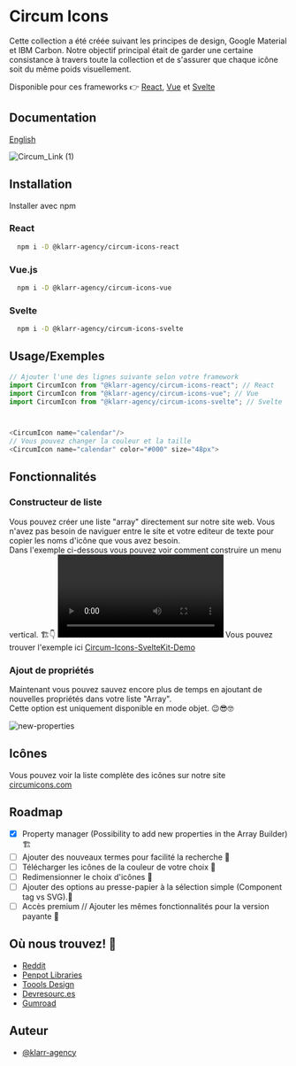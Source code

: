 # Circum Icons

Cette collection a été créée suivant les principes de design, Google Material et IBM Carbon. Notre objectif principal était de garder une certaine consistance à travers toute la collection et de s'assurer que chaque icône soit du même poids visuellement.

Disponible pour ces frameworks 👉 [React](https://github.com/Klarr-Agency/circum-icons-react), [Vue](https://github.com/Klarr-Agency/circum-icons-vue) et [Svelte](https://github.com/Klarr-Agency/circum-icons-svelte)

## Documentation
[English](https://github.com/Klarr-Agency/Circum-Icons/blob/main/README.md)

![Circum_Link (1)](https://user-images.githubusercontent.com/87146097/178076202-fbf32509-ec2e-4682-9a1a-ba7eb2da5c58.png)


## Installation

Installer avec npm

### React
```bash
  npm i -D @klarr-agency/circum-icons-react
```
### Vue.js
```bash
  npm i -D @klarr-agency/circum-icons-vue
```
### Svelte
```bash
  npm i -D @klarr-agency/circum-icons-svelte
```

## Usage/Exemples

```javascript
// Ajouter l'une des lignes suivante selon votre framework
import CircumIcon from "@klarr-agency/circum-icons-react"; // React
import CircumIcon from "@klarr-agency/circum-icons-vue"; // Vue
import CircumIcon from "@klarr-agency/circum-icons-svelte"; // Svelte



<CircumIcon name="calendar"/>
// Vous pouvez changer la couleur et la taille
<CircumIcon name="calendar" color="#000" size="48px">
```
## Fonctionnalités
### Constructeur de liste
Vous pouvez créer une liste "array" directement sur notre site web. Vous n'avez pas besoin de naviguer entre le site et votre editeur de texte pour copier les noms d'icône que vous avez besoin. <br>
Dans l'exemple ci-dessous vous pouvez voir comment construire un menu vertical. 🏗👇
<video controls loop autoplay src="https://user-images.githubusercontent.com/87146097/178076997-3ca71b79-df70-4ab0-b28d-3d5b6d4fba80.mp4"></video>
Vous pouvez trouver l'exemple ici [Circum-Icons-SvelteKit-Demo](https://github.com/Klarr-Agency/Circum-Icons-SvelteKit-Demo)

### Ajout de propriétés
Maintenant vous pouvez sauvez encore plus de temps en ajoutant de nouvelles propriétés dans votre liste "Array". <br>
Cette option est uniquement disponible en mode objet.
😉😎🤓
<div style="margin-bottom:12px;"></div>

![new-properties](https://user-images.githubusercontent.com/87146097/183116759-b32e6aee-a3dc-449f-ba11-f87f833e1f83.gif)


## Icônes

Vous pouvez voir la liste complète des icônes sur notre site [circumicons.com](https://circumicons.com)

## Roadmap
- [X] Property manager (Possibility to add new properties in the Array Builder) 🏗
- [ ] Ajouter des nouveaux termes pour facilité la recherche 🔎
- [ ] Télécharger les icônes de la couleur de votre choix 🎨
- [ ] Redimensionner le choix d'icônes 🚀
- [ ] Ajouter des options au presse-papier à la sélection simple (Component tag vs SVG).📌
- [ ] Accès premium // Ajouter les mêmes fonctionnalités pour la version payante 💸

## Où nous trouvez! 👀
- [Reddit](https://www.reddit.com/r/circumicons/)
- [Penpot Libraries](https://penpot.app/libraries-templates.html)
- [Toools Design](https://www.toools.design/free-open-source-icon-libraries)
- [Devresourc.es](https://devresourc.es/)
- [Gumroad](https://klarr.gumroad.com/l/knlpl)

## Auteur

-   [@klarr-agency](https://www.github.com/klarr-agency)
